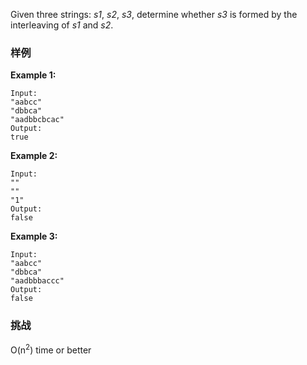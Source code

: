 <div class="problem-modal-description problem-description-markdown light"><div class="problem-modal-description-main"><div class="rendered-markdown markdown-body sample-markdown "><p>Given three strings: <em>s1</em>, <em>s2</em>, <em>s3</em>, determine whether <em>s3</em> is formed by the interleaving of <em>s1</em> and <em>s2</em>.</p>
</div></div><div class="problem-modal-description-example"><h3><span>样例</span></h3><div class="rendered-markdown markdown-body sample-markdown "><p><strong>Example 1:</strong></p>
<pre><code>Input:
"aabcc"
"dbbca"
"aadbbcbcac"
Output:
true
</code></pre>
<p><strong>Example 2:</strong></p>
<pre><code>Input:
""
""
"1"
Output:
false
</code></pre>
<p><strong>Example 3:</strong></p>
<pre><code>Input:
"aabcc"
"dbbca"
"aadbbbaccc"
Output:
false
</code></pre>
</div></div><div class="problem-modal-description-challenge"><h3><span>挑战</span></h3><div class="rendered-markdown markdown-body sample-markdown "><p>O(n<sup>2</sup>) time or better</p>
</div></div></div>